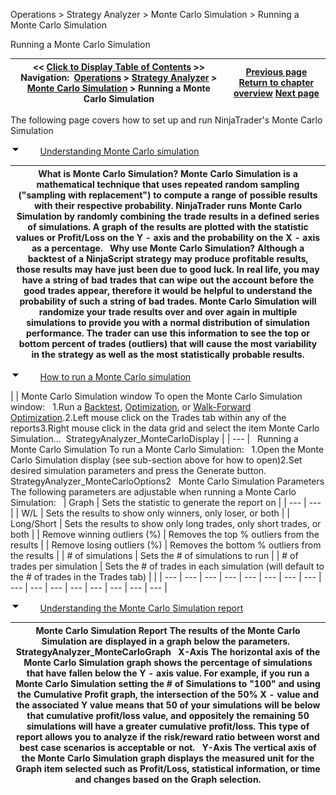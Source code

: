 ﻿


Operations \> Strategy Analyzer \> Monte Carlo Simulation \> Running a Monte Carlo Simulation






















Running a Monte Carlo Simulation







| \<\< [Click to Display Table of Contents](running_a_monte_carlo_simulati.md) \>\> **Navigation:**     [Operations](operations-1.md) \> [Strategy Analyzer](strategy_analyzer-1.md) \> [Monte Carlo Simulation](monte_carlo_simulation-1.md) \> Running a Monte Carlo Simulation | [Previous page](monte_carlo_simulation-1.md) [Return to chapter overview](monte_carlo_simulation-1.md) [Next page](2d__3d_optimization_graphs-1.md) |
| --- | --- |














The following page covers how to set up and run NinjaTrader's Monte Carlo Simulation 


![tog_minus](tog_minus-1.gif)        [Understanding Monte Carlo simulation](javascript:HMToggle('toggle','UnderstandingMonteCarloSimulation','UnderstandingMonteCarloSimulation_ICON'))




| What is Monte Carlo Simulation? Monte Carlo Simulation is a mathematical technique that uses repeated random sampling ("sampling with replacement") to compute a range of possible results with their respective probability. NinjaTrader runs Monte Carlo Simulation by randomly combining the trade results in a defined series of simulations. A graph of the results are plotted with the statistic values or Profit/Loss on the Y \- axis and the probability on the X \- axis as a percentage.    Why use Monte Carlo Simulation? Although a backtest of a NinjaScript strategy may produce profitable results, those results may have just been due to good luck. In real life, you may have a string of bad trades that can wipe out the account before the good trades appear, therefore it would be helpful to understand the probability of such a string of bad trades. Monte Carlo Simulation will randomize your trade results over and over again in multiple simulations to provide you with a normal distribution of simulation performance. The trader can use this information to see the top or bottom percent of trades (outliers) that will cause the most variability in the strategy as well as the most statistically probable results. |
| --- |



![tog_minus](tog_minus-1.gif)        [How to run a Monte Carlo simulation](javascript:HMToggle('toggle','HowToRunAMonteCarloSimulation','HowToRunAMonteCarloSimulation_ICON'))




| | Monte Carlo Simulation window To open the Monte Carlo Simulation window:   1\.Run a [Backtest](backtest_a_strategy-1.md), [Optimization](optimize_a_strategy-1.md), or [Walk\-Forward Optimization](walk_forward_optimize_a_strate-1.md).2\.Left mouse click on the Trades tab within any of the reports3\.Right mouse click in the data grid and select the item Monte Carlo Simulation...  StrategyAnalyzer_MonteCarloDisplay | | --- |      Running a Monte Carlo Simulation To run a Monte Carlo Simulation:   1\.Open the Monte Carlo Simulation display (see sub\-section above for how to open)2\.Set desired simulation parameters and press the Generate button.  StrategyAnalyzer_MonteCarloOptions2   Monte Carlo Simulation Parameters The following parameters are adjustable when running a Monte Carlo Simulation:     | Graph | Sets the statistic to generate the report on | | --- | --- | | W/L | Sets the results to show only winners, only loser, or both | | Long/Short | Sets the results to show only long trades, only short trades, or both | | Remove winning outliers (%) | Removes the top % outliers from the results | | Remove losing outliers (%) | Removes the bottom % outliers from the results | | \# of simulations | Sets the \# of simulations to run | | \# of trades per simulation | Sets the \# of trades in each simulation (will default to the \# of trades in the Trades tab) | |
| --- | --- | --- | --- | --- | --- | --- | --- | --- | --- | --- | --- | --- | --- | --- | --- |



![tog_minus](tog_minus-1.gif)        [Understanding the Monte Carlo Simulation report](javascript:HMToggle('toggle','UnderstandingTheMonteCarloSimulationReport','UnderstandingTheMonteCarloSimulationReport_ICON'))




| Monte Carlo Simulation Report The results of the Monte Carlo Simulation are displayed in a graph below the parameters.    StrategyAnalyzer_MonteCarloGraph   X\-Axis The horizontal axis of the Monte Carlo Simulation graph shows the percentage of simulations that have fallen below the Y \- axis value. For example, if you run a Monte Carlo Simulation setting the \# of Simulations to "100" and using the Cumulative Profit graph, the intersection of the 50% X \- value and the associated Y value means that 50 of your simulations will be below that cumulative profit/loss value, and oppositely the remaining 50 simulations will have a greater cumulative profit/loss. This type of report allows you to analyze if the risk/reward ratio between worst and best case scenarios is acceptable or not.   Y\-Axis The vertical axis of the Monte Carlo Simulation graph displays the measured unit for the Graph item selected such as Profit/Loss, statistical information, or time and changes based on the Graph selection. |
| --- |











